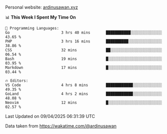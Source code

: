 Personal website: [ardinusawan.xyz](https://ardinusawan.xyz)

<!--START_SECTION:waka-->
📊 **This Week I Spent My Time On** 

```text
💬 Programming Languages: 
Go                       3 hrs 40 mins       ███████████░░░░░░░░░░░░░░   43.65 % 
PHP                      3 hrs 16 mins       ██████████░░░░░░░░░░░░░░░   38.86 % 
CSS                      32 mins             ██░░░░░░░░░░░░░░░░░░░░░░░   06.54 % 
Bash                     19 mins             █░░░░░░░░░░░░░░░░░░░░░░░░   03.95 % 
Markdown                 17 mins             █░░░░░░░░░░░░░░░░░░░░░░░░   03.44 % 

🔥 Editors: 
VS Code                  4 hrs 8 mins        ████████████░░░░░░░░░░░░░   49.35 % 
GoLand                   4 hrs 2 mins        ████████████░░░░░░░░░░░░░   48.08 % 
Neovim                   12 mins             █░░░░░░░░░░░░░░░░░░░░░░░░   02.57 % 
```


 Last Updated on 09/04/2025 06:31:39 UTC
<!--END_SECTION:waka-->
Data taken from https://wakatime.com/@ardinusawan
